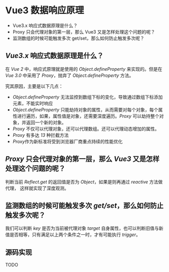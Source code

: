 # Vue3 数据响应原理

- Vue3.x 响应式数据原理是什么？
- Proxy 只会代理对象的第一层，那么 Vue3 又是怎样处理这个问题的呢？
- 监测数组的时候可能触发多次 get/set，那么如何防止触发多次呢？

## **_Vue3.x_ 响应式数据原理是什么？**

在 _Vue 2_ 中，响应式原理就是使用的 _Object.defineProperty_ 来实现的。但是在 _Vue 3.0_ 中采用了 _Proxy_，抛弃了 _Object.defineProperty_ 方法。

究其原因，主要是以下几点：

- _Object.defineProperty_ 无法监控到数组下标的变化，导致通过数组下标添加元素，不能实时响应
- _Object.defineProperty_ 只能劫持对象的属性，从而需要对每个对象，每个属性进行遍历，如果，属性值是对象，还需要深度遍历。_Proxy_ 可以劫持整个对象，并返回一个新的对象。
- _Proxy_ 不仅可以代理对象，还可以代理数组。还可以代理动态增加的属性。
- _Proxy_ 有多达 _13_ 种拦截方法
- *Proxy*作为新标准将受到浏览器厂商重点持续的性能优化

## **_Proxy_ 只会代理对象的第一层，那么 _Vue3_ 又是怎样处理这个问题的呢？**

判断当前 _Reflect.get_ 的返回值是否为 _Object_，如果是则再通过 _reactive_ 方法做代理， 这样就实现了深度观测。

## **监测数组的时候可能触发多次 _get/set_，那么如何防止触发多次呢？**

我们可以判断 _key_ 是否为当前被代理对象 _target_ 自身属性，也可以判断旧值与新值是否相等，只有满足以上两个条件之一时，才有可能执行 _trigger_。

## 源码实现

TODO
